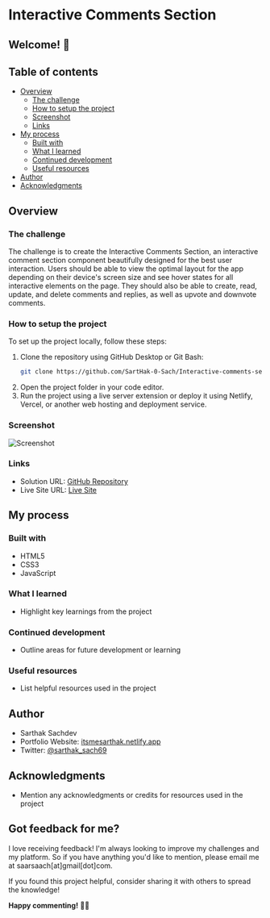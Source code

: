 # Interactive Comments Section

## Welcome! 👋

## Table of contents

- [Overview](#overview)
  - [The challenge](#the-challenge)
  - [How to setup the project](#how-to-setup-the-project)
  - [Screenshot](#screenshot)
  - [Links](#links)
- [My process](#my-process)
  - [Built with](#built-with)
  - [What I learned](#what-i-learned)
  - [Continued development](#continued-development)
  - [Useful resources](#useful-resources)
- [Author](#author)
- [Acknowledgments](#acknowledgments)

## Overview

### The challenge

The challenge is to create the Interactive Comments Section, an interactive comment section component beautifully designed for the best user interaction. Users should be able to view the optimal layout for the app depending on their device's screen size and see hover states for all interactive elements on the page. They should also be able to create, read, update, and delete comments and replies, as well as upvote and downvote comments.

### How to setup the project

To set up the project locally, follow these steps:

1. Clone the repository using GitHub Desktop or Git Bash:
   ```bash
   git clone https://github.com/SartHak-0-Sach/Interactive-comments-section_frontend_project.git
   ```
2. Open the project folder in your code editor.
3. Run the project using a live server extension or deploy it using Netlify, Vercel, or another web hosting and deployment service.

### Screenshot

![Screenshot](./screenshot.jpg)

### Links

- Solution URL: [GitHub Repository](https://github.com/SartHak-0-Sach/Interactive-comments-section_frontend_project)
- Live Site URL: [Live Site](https://comments-section-frontend.netlify.app/)

## My process

### Built with

- HTML5
- CSS3
- JavaScript

### What I learned

- Highlight key learnings from the project

### Continued development

- Outline areas for future development or learning

### Useful resources

- List helpful resources used in the project

## Author

- Sarthak Sachdev
- Portfolio Website: [itsmesarthak.netlify.app](https://itsmesarthak.netlify.app/)
- Twitter: [@sarthak_sach69](https://twitter.com/sarthak_sach69)

## Acknowledgments

- Mention any acknowledgments or credits for resources used in the project

## Got feedback for me?

I love receiving feedback! I'm always looking to improve my challenges and my platform. So if you have anything you'd like to mention, please email me at saarsaach[at]gmail[dot]com.

If you found this project helpful, consider sharing it with others to spread the knowledge!

**Happy commenting!** 🚀🌟
